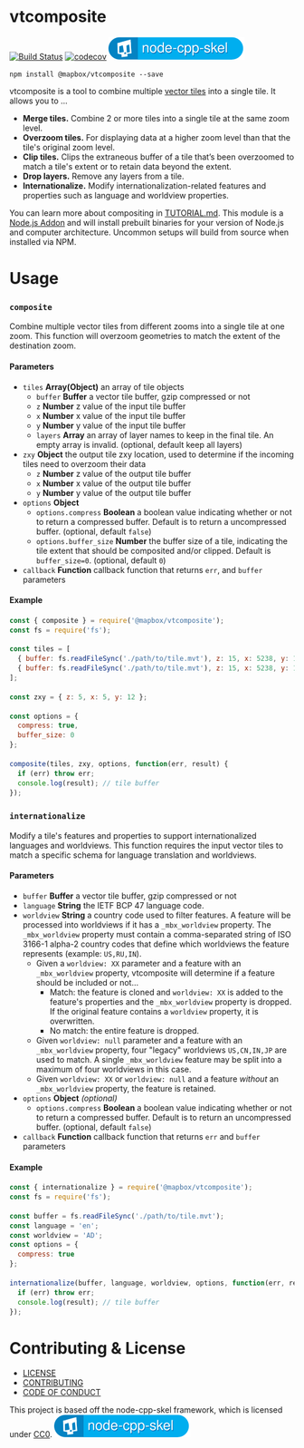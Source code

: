 # vtcomposite

[![Build Status](https://travis-ci.com/mapbox/vtcomposite.svg?branch=master)](https://travis-ci.com/mapbox/vtcomposite)
[![codecov](https://codecov.io/gh/mapbox/vtcomposite/branch/master/graph/badge.svg)](https://codecov.io/gh/mapbox/vtcomposite)
[![node-cpp-skel](https://raw.githubusercontent.com/mapbox/cpp/master/assets/node-cpp-skel-badge_blue.svg)](https://github.com/mapbox/node-cpp-skel)


```shell
npm install @mapbox/vtcomposite --save
```

vtcomposite is a tool to combine multiple [vector tiles](https://github.com/mapbox/vector-tile-spec) into a single tile. It allows you to ...

- **Merge tiles.** Combine 2 or more tiles into a single tile at the same zoom level.
- **Overzoom tiles.** For displaying data at a higher zoom level than that the tile's original zoom level.
- **Clip tiles.** Clips the extraneous buffer of a tile that’s been overzoomed to match a tile's extent or to retain data beyond the extent.
- **Drop layers.** Remove any layers from a tile.
- **Internationalize.** Modify internationalization-related features and properties such as language and worldview properties.

You can learn more about compositing in [TUTORIAL.md](/TUTORIAL.md). This module is a [Node.js Addon](https://nodejs.org/api/addons.html) and will install prebuilt binaries for your version of Node.js and computer architecture. Uncommon setups will build from source when installed via NPM.

# Usage

### `composite`

Combine multiple vector tiles from different zooms into a single tile at one zoom. This function will overzoom geometries to match the extent of the destination zoom.

#### Parameters

- `tiles` **Array(Object)** an array of tile objects
    - `buffer` **Buffer** a vector tile buffer, gzip compressed or not
    - `z` **Number** z value of the input tile buffer
    - `x` **Number** x value of the input tile buffer
    - `y` **Number** y value of the input tile buffer
    - `layers` **Array** an array of layer names to keep in the final tile. An empty array is invalid. (optional, default keep all layers)
- `zxy` **Object** the output tile zxy location, used to determine if the incoming tiles need to overzoom their data
    - `z` **Number** z value of the output tile buffer
    - `x` **Number** x value of the output tile buffer
    - `y` **Number** y value of the output tile buffer
- `options` **Object**
  - `options.compress` **Boolean** a boolean value indicating whether or not to return a compressed buffer. Default is to return a uncompressed buffer. (optional, default `false`)
  - `options.buffer_size` **Number** the buffer size of a tile, indicating the tile extent that should be composited and/or clipped. Default is `buffer_size=0`. (optional, default `0`)
- `callback` **Function** callback function that returns `err`, and `buffer` parameters

#### Example

```js
const { composite } = require('@mapbox/vtcomposite');
const fs = require('fs');

const tiles = [
  { buffer: fs.readFileSync('./path/to/tile.mvt'), z: 15, x: 5238, y: 12666 },
  { buffer: fs.readFileSync('./path/to/tile.mvt'), z: 15, x: 5238, y: 12666, layers: ['building'] }
];

const zxy = { z: 5, x: 5, y: 12 };

const options = {
  compress: true,
  buffer_size: 0
};

composite(tiles, zxy, options, function(err, result) {
  if (err) throw err;
  console.log(result); // tile buffer
});
```

### `internationalize`

Modify a tile's features and properties to support internationalized languages and worldviews. This function requires the input vector tiles to match a specific schema for language translation and worldviews.

#### Parameters

- `buffer` **Buffer** a vector tile buffer, gzip compressed or not
- `language` **String** the IETF BCP 47 language code.
- `worldview` **String** a country code used to filter features. A feature will be processed into worldviews if it has a `_mbx_worldview` property. The `_mbx_worldview` property must contain a comma-separated string of ISO 3166-1 alpha-2 country codes that define which worldviews the feature represents (example: `US,RU,IN`).
  - Given a `worldview: XX` parameter and a feature with an `_mbx_worldview` property, vtcomposite will determine if a feature should be included or not...
    - Match: the feature is cloned and `worldview: XX` is added to the feature's properties and the `_mbx_worldview` property is dropped. If the original feature contains a `worldview` property, it is overwritten.
    - No match: the entire feature is dropped.
  - Given `worldview: null` parameter and a feature with an `_mbx_worldview` property, four "legacy" worldviews `US,CN,IN,JP` are used to match. A single `_mbx_worldview` feature may be split into a maximum of four worldviews in this case.
  - Given `worldview: XX` or `worldview: null` and a feature _without_ an `_mbx_worldview` property, the feature is retained.
- `options` **Object** _(optional)_
  - `options.compress` **Boolean** a boolean value indicating whether or not to return a compressed buffer. Default is to return an uncompressed buffer. (optional, default `false`)
- `callback` **Function** callback function that returns `err` and `buffer` parameters

#### Example

```js
const { internationalize } = require('@mapbox/vtcomposite');
const fs = require('fs');

const buffer = fs.readFileSync('./path/to/tile.mvt');
const language = 'en';
const worldview = 'AD';
const options = {
  compress: true
};

internationalize(buffer, language, worldview, options, function(err, result) {
  if (err) throw err;
  console.log(result); // tile buffer
});
```

# Contributing & License

- [LICENSE](https://github.com/mapbox/vtcomposite/blob/master/LICENSE.md)
- [CONTRIBUTING](https://github.com/mapbox/vtcomposite/blob/master/CONTRIBUTING.md)
- [CODE OF CONDUCT](https://github.com/mapbox/vtcomposite/blob/master/CODE_OF_CONDUCT.md)

This project is based off the node-cpp-skel framework, which is licensed under [CC0](https://creativecommons.org/share-your-work/public-domain/cc0/). [![node-cpp-skel](https://raw.githubusercontent.com/mapbox/cpp/master/assets/node-cpp-skel-badge_blue.svg)](https://github.com/mapbox/node-cpp-skel)